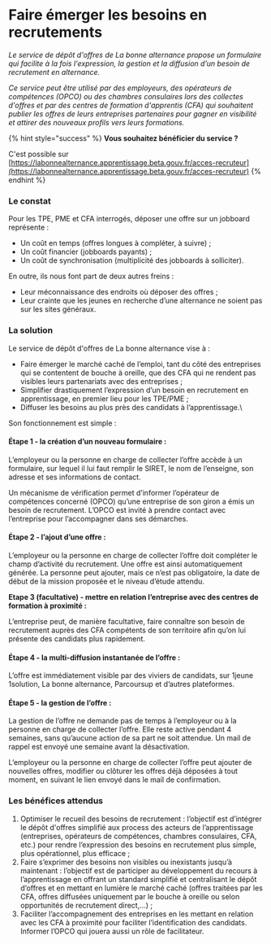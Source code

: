 # Faire émerger les besoins en recrutements

_Le service de dépôt d'offres de La bonne alternance propose un formulaire qui facilite à la fois l'expression, la gestion et la diffusion d’un besoin de recrutement en alternance._

_Ce service peut être utilisé par des employeurs, des opérateurs de compétences (OPCO) ou des chambres consulaires lors des collectes d'offres et par des centres de formation d'apprentis (CFA) qui souhaitent publier les offres de leurs entreprises partenaires pour gagner en visibilité et attirer des nouveaux profils vers leurs formations._

{% hint style="success" %}
**Vous souhaitez bénéficier du service ?**&#x20;

C'est possible sur [https://labonnealternance.apprentissage.beta.gouv.fr/acces-recruteur](https://labonnealternance.apprentissage.beta.gouv.fr/acces-recruteur)
{% endhint %}

### Le constat

Pour les TPE, PME et CFA interrogés, déposer une offre sur un jobboard représente :&#x20;

* Un coût en temps (offres longues à compléter, à suivre) ;&#x20;
* Un coût financier (jobboards payants) ;&#x20;
* Un coût de synchronisation (multiplicité des jobboards à solliciter).&#x20;

En outre, ils nous font part de deux autres freins :&#x20;

* Leur méconnaissance des endroits où déposer des offres ;&#x20;
* Leur crainte que les jeunes en recherche d’une alternance ne soient pas sur les sites généraux.

### La solution

Le service de dépôt d'offres de La bonne alternance vise à :

* Faire émerger le marché caché de l’emploi, tant du côté des entreprises qui se contentent de bouche à oreille, que des CFA qui ne rendent pas visibles leurs partenariats avec des entreprises ;&#x20;
* Simplifier drastiquement l’expression d’un besoin en recrutement en apprentissage, en premier lieu pour les TPE/PME ;&#x20;
* Diffuser les besoins au plus près des candidats à l’apprentissage.\


Son fonctionnement est simple :

#### Étape 1 - la création d’un nouveau formulaire : <a href="#etape-1-la-creation-dun-nouveau-formulaire" id="etape-1-la-creation-dun-nouveau-formulaire"></a>

L’employeur ou la personne en charge de collecter l’offre accède à un formulaire, sur lequel il lui faut remplir le SIRET, le nom de l’enseigne, son adresse et ses informations de contact.

Un mécanisme de vérification permet d’informer l’opérateur de compétences concerné (OPCO) qu’une entreprise de son giron a émis un besoin de recrutement. L’OPCO est invité à prendre contact avec l’entreprise pour l’accompagner dans ses démarches.

#### Étape 2 - l’ajout d’une offre : <a href="#etape-2-lajout-dune-offre" id="etape-2-lajout-dune-offre"></a>

L’employeur ou la personne en charge de collecter l’offre doit compléter le champ d’activité du recrutement. Une offre est ainsi automatiquement générée. La personne peut ajouter, mais ce n’est pas obligatoire, la date de début de la mission proposée et le niveau d’étude attendu.&#x20;

**Etape 3 (facultative) - mettre en relation l’entreprise avec des centres de formation à proximité :**

L’entreprise peut, de manière facultative, faire connaître son besoin de recrutement auprès des CFA compétents de son territoire afin qu’on lui présente des candidats plus rapidement.

#### Étape 4 - la multi-diffusion instantanée de l’offre : <a href="#etape-3-la-multi-diffusion-instantanee-de-loffre" id="etape-3-la-multi-diffusion-instantanee-de-loffre"></a>

L’offre est immédiatement visible par des viviers de candidats, sur 1jeune 1solution, La bonne alternance, Parcoursup et d’autres plateformes.

#### Étape 5 - la gestion de l’offre : <a href="#etape-4-la-gestion-de-loffre" id="etape-4-la-gestion-de-loffre"></a>

La gestion de l’offre ne demande pas de temps à l’employeur ou à la personne en charge de collecter l’offre. Elle reste active pendant 4 semaines, sans qu’aucune action de sa part ne soit attendue. Un mail de rappel est envoyé une semaine avant la désactivation.

L’employeur ou la personne en charge de collecter l’offre peut ajouter de nouvelles offres, modifier ou clôturer les offres déjà déposées à tout moment, en suivant le lien envoyé dans le mail de confirmation.

### Les bénéfices attendus

1. Optimiser le recueil des besoins de recrutement : l’objectif est d’intégrer le dépôt d'offres simplifié aux process des acteurs de l’apprentissage (entreprises, opérateurs de compétences, chambres consulaires, CFA, etc.) pour rendre l’expression des besoins en recrutement plus simple, plus opérationnel, plus efficace ;&#x20;
2. Faire s’exprimer des besoins non visibles ou inexistants jusqu’à maintenant : l’objectif est de participer au développement du recours à l’apprentissage en offrant un standard simplifié et centralisant le dépôt d’offres et en mettant en lumière le marché caché (offres traitées par les CFA, offres diffusées uniquement par le bouche à oreille ou selon opportunités de recrutement direct,...) ;&#x20;
3. Faciliter l’accompagnement des entreprises en les mettant en relation avec les CFA à proximité pour faciliter l’identification des candidats. Informer l’OPCO qui jouera aussi un rôle de facilitateur.

###
